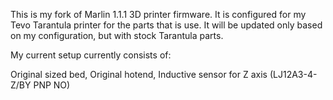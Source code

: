 This is my fork of Marlin 1.1.1 3D printer firmware.
It is configured for my Tevo Tarantula printer for the parts that is use.
It will be updated only based on my configuration, but with stock Tarantula parts.

My current setup currently consists of: 

Original sized bed,
Original hotend,
Inductive sensor for Z axis (LJ12A3-4-Z/BY PNP NO)
